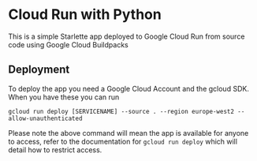 # Cloud Run with Python
This is a simple Starlette app deployed to Google Cloud Run from source code using Google Cloud Buildpacks

## Deployment
To deploy the app you need a Google Cloud Account and the gcloud SDK. When you have these you can run

`gcloud run deploy [SERVICENAME] --source . --region europe-west2 --allow-unauthenticated`

Please note the above command will mean the app is available for anyone to access, refer to the documentation for `gcloud run deploy` which will detail how to restrict access.
